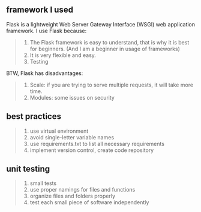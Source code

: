 ## framework I used

Flask is a lightweight Web Server Gateway Interface (WSGI) web application framework.
I use Flask because:
>   1) The Flask framework is easy to understand, that is why it is best for beginners. (And I am a beginner in usage of frameworks)
> 2) It is very flexible and easy.
>  3) Testing 

BTW, Flask has disadvantages: 
> 1) Scale: if you are trying to serve multiple requests, it will take more time.
> 2) Modules: some issues on security

## best practices

> 1) use virtual environment
> 2) avoid single-letter variable names
> 3) use requirements.txt to list all necessary requirements
> 4) implement version control, create code repository

## unit testing

> 1) small tests
> 2) use proper namings for files and functions
> 3) organize files and folders properly
> 4) test each small piece of software independently




